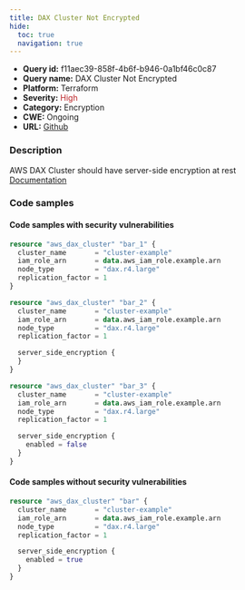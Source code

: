 ```yaml
---
title: DAX Cluster Not Encrypted
hide:
  toc: true
  navigation: true
---
```


-   **Query id:** f11aec39-858f-4b6f-b946-0a1bf46c0c87
-   **Query name:** DAX Cluster Not Encrypted
-   **Platform:** Terraform
-   **Severity:** <span style="color:#bb2124">High</span>
-   **Category:** Encryption
-   **CWE:** Ongoing
-   **URL:** [Github](https://github.com/DataDog/kics/tree/master/assets/queries/terraform/aws/dax_cluster_not_encrypted)

### Description
AWS DAX Cluster should have server-side encryption at rest<br>
[Documentation](https://registry.terraform.io/providers/hashicorp/aws/latest/docs/resources/dax_cluster#enabled)

### Code samples
#### Code samples with security vulnerabilities
```tf title="Positive test num. 1 - tf file" hl_lines="1 14 25"
resource "aws_dax_cluster" "bar_1" {
  cluster_name       = "cluster-example"
  iam_role_arn       = data.aws_iam_role.example.arn
  node_type          = "dax.r4.large"
  replication_factor = 1
}

resource "aws_dax_cluster" "bar_2" {
  cluster_name       = "cluster-example"
  iam_role_arn       = data.aws_iam_role.example.arn
  node_type          = "dax.r4.large"
  replication_factor = 1

  server_side_encryption {
  }
}

resource "aws_dax_cluster" "bar_3" {
  cluster_name       = "cluster-example"
  iam_role_arn       = data.aws_iam_role.example.arn
  node_type          = "dax.r4.large"
  replication_factor = 1

  server_side_encryption {
    enabled = false
  }
}

```


#### Code samples without security vulnerabilities
```tf title="Negative test num. 1 - tf file"
resource "aws_dax_cluster" "bar" {
  cluster_name       = "cluster-example"
  iam_role_arn       = data.aws_iam_role.example.arn
  node_type          = "dax.r4.large"
  replication_factor = 1

  server_side_encryption {
    enabled = true
  }
}

```
